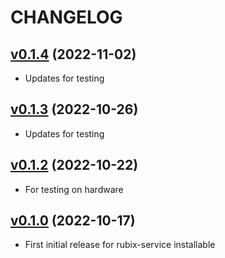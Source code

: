 # CHANGELOG
## [v0.1.4](https://github.com/NubeIO/rubix-edge-wires/tree/v0.1.4) (2022-11-02)

- Updates for testing

## [v0.1.3](https://github.com/NubeIO/rubix-edge-wires/tree/v0.1.3) (2022-10-26)

- Updates for testing

## [v0.1.2](https://github.com/NubeIO/rubix-edge-wires/tree/v0.1.2) (2022-10-22)

- For testing on hardware


## [v0.1.0](https://github.com/NubeIO/rubix-edge-wires/tree/v0.1.0) (2022-10-17)

- First initial release for rubix-service installable
